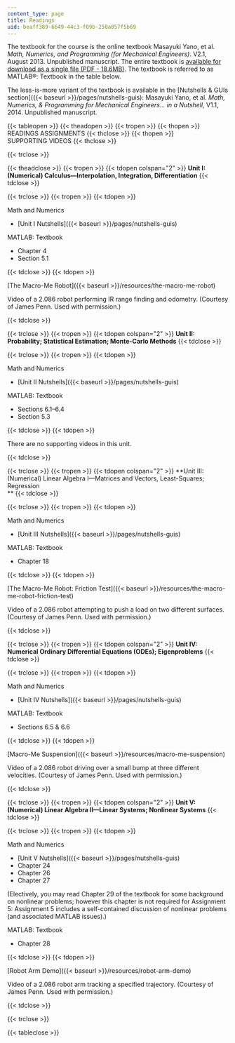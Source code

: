 ```yaml
---
content_type: page
title: Readings
uid: beaff389-6649-44c3-f09b-250a057f5b69
---
```


The textbook for the course is the online textbook Masayuki Yano, et al. _Math, Numerics, and Programming (for Mechanical Engineers)_. V2.1, August 2013. Unpublished manuscript. The entire textbook is [available for download as a single file (PDF - 18.6MB)](/ans7870/2/2.086/F14/MIT2_086S13_Textbook.pdf). The textbook is referred to as MATLAB®: Textbook in the table below.  

The less-is-more variant of the textbook is available in the [Nutshells & GUIs section]({{< baseurl >}}/pages/nutshells-guis): Masayuki Yano, et al. _Math, Numerics, & Programming for Mechanical Engineers... in a Nutshell_, V1.1, 2014. Unpublished manuscript.

{{< tableopen >}}
{{< theadopen >}}
{{< tropen >}}
{{< thopen >}}
READINGS ASSIGNMENTS
{{< thclose >}}
{{< thopen >}}
SUPPORTING VIDEOS
{{< thclose >}}

{{< trclose >}}

{{< theadclose >}}
{{< tropen >}}
{{< tdopen colspan="2" >}}
**Unit I: (Numerical) Calculus—Interpolation, Integration, Differentiation**
{{< tdclose >}}

{{< trclose >}}
{{< tropen >}}
{{< tdopen >}}


Math and Numerics

*   [Unit I Nutshells]({{< baseurl >}}/pages/nutshells-guis)

MATLAB: Textbook  

*   Chapter 4
*   Section 5.1


{{< tdclose >}}
{{< tdopen >}}


[The Macro-Me Robot]({{< baseurl >}}/resources/the-macro-me-robot)

Video of a 2.086 robot performing IR range finding and odometry. (Courtesy of James Penn. Used with permission.)


{{< tdclose >}}

{{< trclose >}}
{{< tropen >}}
{{< tdopen colspan="2" >}}
**Unit II: Probability; Statistical Estimation; Monte-Carlo Methods**
{{< tdclose >}}

{{< trclose >}}
{{< tropen >}}
{{< tdopen >}}


Math and Numerics

*   [Unit II Nutshells]({{< baseurl >}}/pages/nutshells-guis)

MATLAB: Textbook

*   Sections 6.1–6.4
*   Section 5.3


{{< tdclose >}}
{{< tdopen >}}


There are no supporting videos in this unit.


{{< tdclose >}}

{{< trclose >}}
{{< tropen >}}
{{< tdopen colspan="2" >}}
**Unit III: (Numerical) Linear Algebra I—Matrices and Vectors, Least-Squares; Regression  
**
{{< tdclose >}}

{{< trclose >}}
{{< tropen >}}
{{< tdopen >}}


Math and Numerics

*   [Unit III Nutshells]({{< baseurl >}}/pages/nutshells-guis)

MATLAB: Textbook

*   Chapter 18


{{< tdclose >}}
{{< tdopen >}}


[The Macro-Me Robot: Friction Test]({{< baseurl >}}/resources/the-macro-me-robot-friction-test)

Video of a 2.086 robot attempting to push a load on two different surfaces. (Courtesy of James Penn. Used with permission.)


{{< tdclose >}}

{{< trclose >}}
{{< tropen >}}
{{< tdopen colspan="2" >}}
**Unit IV: Numerical Ordinary Differential Equations (ODEs); Eigenproblems**
{{< tdclose >}}

{{< trclose >}}
{{< tropen >}}
{{< tdopen >}}


Math and Numerics

*   [Unit IV Nutshells]({{< baseurl >}}/pages/nutshells-guis)

MATLAB: Textbook

*   Sections 6.5 & 6.6


{{< tdclose >}}
{{< tdopen >}}


[Macro-Me Suspension]({{< baseurl >}}/resources/macro-me-suspension)

Video of a 2.086 robot driving over a small bump at three different velocities. (Courtesy of James Penn. Used with permission.)


{{< tdclose >}}

{{< trclose >}}
{{< tropen >}}
{{< tdopen colspan="2" >}}
**Unit V: (Numerical) Linear Algebra II—Linear Systems; Nonlinear Systems**
{{< tdclose >}}

{{< trclose >}}
{{< tropen >}}
{{< tdopen >}}


Math and Numerics

*   [Unit V Nutshells]({{< baseurl >}}/pages/nutshells-guis)
*   Chapter 24
*   Chapter 26
*   Chapter 27

(Electively, you may read Chapter 29 of the textbook for some background on nonlinear problems; however this chapter is not required for Assignment 5: Assignment 5 includes a self-contained discussion of nonlinear problems (and associated MATLAB issues).)

MATLAB: Textbook

*   Chapter 28


{{< tdclose >}}
{{< tdopen >}}


[Robot Arm Demo]({{< baseurl >}}/resources/robot-arm-demo)

Video of a 2.086 robot arm tracking a specified trajectory. (Courtesy of James Penn. Used with permission.)


{{< tdclose >}}

{{< trclose >}}

{{< tableclose >}}
